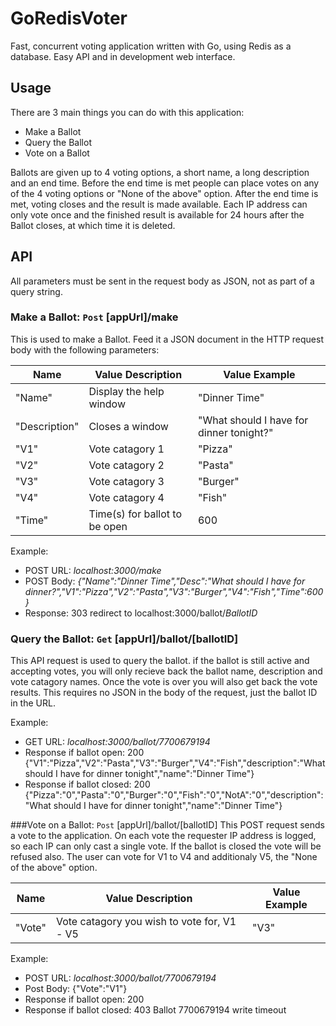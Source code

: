 # GoRedisVoter

Fast, concurrent voting application written with Go, using Redis as a database.
Easy API and in development web interface.

## Usage

There are 3 main things you can do with this application:

- Make a Ballot
- Query the Ballot
- Vote on a Ballot

Ballots are given up to 4 voting options, a short name, a long description and an end time. Before the end time is met people can place votes on any of the 4 voting options or "None of the above" option. After the end time is met, voting closes and the result is made available. Each IP address can only vote once and the finished result is available for 24 hours after the Ballot closes, at which time it is deleted.

## API
All parameters must be sent in the request body as JSON, not as part of a query string. 

### Make a Ballot: `Post` [appUrl]/make 
This is used to make a Ballot. Feed it a JSON document in the HTTP request body with the following parameters:

| Name | Value Description | Value Example |
| ---- | ---- | ---- |
| "Name" | Display the help window | "Dinner Time" |
| "Description" | Closes a window | "What should I have for dinner tonight?" |
| "V1" | Vote catagory 1 | "Pizza" |
| "V2" | Vote catagory 2 | "Pasta" |
| "V3" | Vote catagory 3| "Burger" |
| "V4" | Vote catagory 4 | "Fish" |
| "Time" | Time(s) for ballot to be open | 600 |
  
Example:
- POST URL: _localhost:3000/make_
- POST Body: _{"Name":"Dinner Time","Desc":"What should I have for dinner?","V1":"Pizza","V2":"Pasta","V3":"Burger","V4":"Fish","Time":600}_
- Response: 303 redirect to localhost:3000/ballot/*BallotID*

### Query the Ballot: `Get` [appUrl]/ballot/[ballotID]
This API request is used to query the ballot. if the ballot is still active and accepting votes, you will only recieve back the ballot name, description and vote catagory names. Once the vote is over you will also get back the vote results. This requires no JSON in the body of the request, just the ballot ID in the URL.

Example:
- GET URL: _localhost:3000/ballot/7700679194_
- Response if ballot open: 200 {"V1":"Pizza","V2":"Pasta","V3":"Burger","V4":"Fish","description":"What should I have for dinner tonight","name":"Dinner Time"}
- Response if ballot closed: 200 {"Pizza":"0","Pasta":"0","Burger":"0","Fish":"0","NotA":"0","description":"What should I have for dinner tonight","name":"Dinner Time"}

###Vote on a Ballot: `Post` [appUrl]/ballot/[ballotID]
This POST request sends a vote to the application. On each vote the requester IP address is logged, so each IP can only cast a single vote. If the ballot is closed the vote will be refused also. The user can vote for V1 to V4 and additionaly V5, the "None of the above" option.

| Name | Value Description | Value Example |
| ---- | ---- | ---- |
| "Vote" | Vote catagory you wish to vote for, V1 - V5 | "V3" |

Example:
- POST URL: _localhost:3000/ballot/7700679194_
- Post Body: {"Vote":"V1"}
- Response if ballot open: 200
- Response if ballot closed: 403 Ballot 7700679194 write timeout
